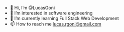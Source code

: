 - 👋 Hi, I’m @LucasGoni
- 👀 I’m interested in software engineering
- 🌱 I’m currently learning Full Stack Web Development
- 📫 How to reach me lucas.rgoni@gmail.com

<!---
LucasGoni/LucasGoni is a ✨ special ✨ repository because its `README.md` (this file) appears on your GitHub profile.
You can click the Preview link to take a look at your changes.
--->
